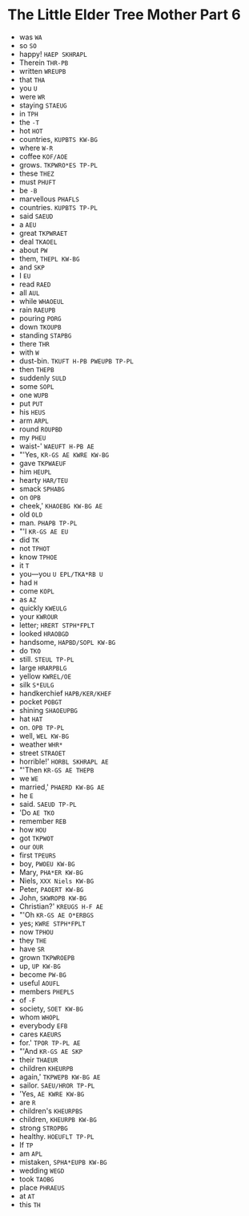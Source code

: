 # The Little Elder Tree Mother Part 6

* was `WA`
* so `SO`
* happy! `HAEP SKHRAPL`
* Therein `THR-PB`
* written `WREUPB`
* that `THA`
* you `U`
* were `WR`
* staying `STAEUG`
* in `TPH`
* the `-T`
* hot `HOT`
* countries, `KUPBTS KW-BG`
* where `W-R`
* coffee `KOF/AOE`
* grows. `TKPWRO*ES TP-PL`
* these `THEZ`
* must `PHUFT`
* be `-B`
* marvellous `PHAFLS`
* countries. `KUPBTS TP-PL`
* said `SAEUD`
* a `AEU`
* great `TKPWRAET`
* deal `TKAOEL`
* about `PW`
* them, `THEPL KW-BG`
* and `SKP`
* I `EU`
* read `RAED`
* all `AUL`
* while `WHAOEUL`
* rain `RAEUPB`
* pouring `PORG`
* down `TKOUPB`
* standing `STAPBG`
* there `THR`
* with `W`
* dust-bin. `TKUFT H-PB PWEUPB TP-PL`
* then `THEPB`
* suddenly `SULD`
* some `SOPL`
* one `WUPB`
* put `PUT`
* his `HEUS`
* arm `ARPL`
* round `ROUPBD`
* my `PHEU`
* waist-' `WAEUFT H-PB AE`
* "'Yes, `KR-GS AE KWRE KW-BG`
* gave `TKPWAEUF`
* him `HEUPL`
* hearty `HAR/TEU`
* smack `SPHABG`
* on `OPB`
* cheek,' `KHAOEBG KW-BG AE`
* old `OLD`
* man. `PHAPB TP-PL`
* "'I `KR-GS AE EU`
* did `TK`
* not `TPHOT`
* know `TPHOE`
* it `T`
* you—you `U EPL/TKA*RB U`
* had `H`
* come `KOPL`
* as `AZ`
* quickly `KWEULG`
* your `KWROUR`
* letter; `HRERT STPH*FPLT`
* looked `HRAOBGD`
* handsome, `HAPBD/SOPL KW-BG`
* do `TKO`
* still. `STEUL TP-PL`
* large `HRARPBLG`
* yellow `KWREL/OE`
* silk `S*EULG`
* handkerchief `HAPB/KER/KHEF`
* pocket `POBGT`
* shining `SHAOEUPBG`
* hat `HAT`
* on. `OPB TP-PL`
* well, `WEL KW-BG`
* weather `WHR*`
* street `STRAOET`
* horrible!' `HORBL SKHRAPL AE`
* "'Then `KR-GS AE THEPB`
* we `WE`
* married,' `PHAERD KW-BG AE`
* he `E`
* said. `SAEUD TP-PL`
* 'Do `AE TKO`
* remember `REB`
* how `HOU`
* got `TKPWOT`
* our `OUR`
* first `TPEURS`
* boy, `PWOEU KW-BG`
* Mary, `PHA*ER KW-BG`
* Niels, `XXX Niels KW-BG`
* Peter, `PAOERT KW-BG`
* John, `SKWROPB KW-BG`
* Christian?' `KREUGS H-F AE`
* "'Oh `KR-GS AE O*ERBGS`
* yes; `KWRE STPH*FPLT`
* now `TPHOU`
* they `THE`
* have `SR`
* grown `TKPWROEPB`
* up, `UP KW-BG`
* become `PW-BG`
* useful `AOUFL`
* members `PHEPLS`
* of `-F`
* society, `SOET KW-BG`
* whom `WHOPL`
* everybody `EFB`
* cares `KAEURS`
* for.' `TPOR TP-PL AE`
* "'And `KR-GS AE SKP`
* their `THAEUR`
* children `KHEURPB`
* again,' `TKPWEPB KW-BG AE`
* sailor. `SAEU/HROR TP-PL`
* 'Yes, `AE KWRE KW-BG`
* are `R`
* children's `KHEURPBS`
* children, `KHEURPB KW-BG`
* strong `STROPBG`
* healthy. `HOEUFLT TP-PL`
* If `TP`
* am `APL`
* mistaken, `SPHA*EUPB KW-BG`
* wedding `WEGD`
* took `TAOBG`
* place `PHRAEUS`
* at `AT`
* this `TH`
